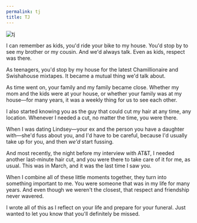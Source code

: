 ```yaml
---
permalink: tj
title: TJ
---
```


![tj][image-1]

I can remember as kids, you'd ride your bike to my house. You'd stop by to see my brother or my cousin. And we'd always talk. Even as kids, respect was there. 

As teenagers, you'd stop by my house for the latest Chamillionaire and Swishahouse mixtapes. It became a mutual thing we'd talk about.

As time went on, your family and my family became close. Whether my mom and the kids were at your house, or whether your family was at my house—for many years, it was a weekly thing for us to see each other.

I also started knowing you as the guy that could cut my hair at any time, any location. Whenever I needed a cut, no matter the time, you were there.

When I was dating Lindsey—your ex and the person you have a daughter with—she'd fuss about you, and I'd have to be careful, because I'd usually take up for you, and then *we'd* start fussing.

And most recently, the night before my interview with AT&T, I needed another last-minute hair cut, and you were there to take care of it for me, as usual. This was in March, and it was the last time I saw you.

When I combine all of these little moments together, they turn into something important to me. You were someone that was in my life for many years. And even though we weren't the closest, that respect and friendship never wavered.

I wrote all of this as I reflect on your life and prepare for your funeral. Just wanted to let you know that you'll definitely be missed.

[image-1]:	https://dl.dropbox.com/s/a5s83x24pzg9tf5/IMG_1068.JPG?dl=0